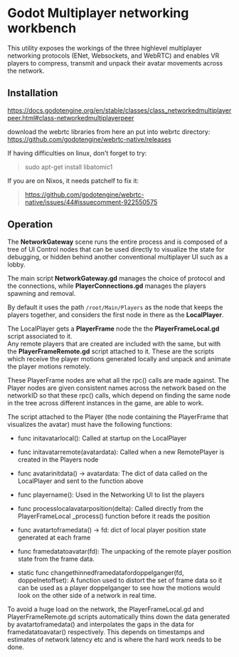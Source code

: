 # Godot Multiplayer networking workbench

This utility exposes the workings of the three highlevel multiplayer networking protocols (ENet, Websockets, and WebRTC) 
and enables VR players to compress, transmit and unpack their avatar movements across the network.

## Installation

https://docs.godotengine.org/en/stable/classes/class_networkedmultiplayerpeer.html#class-networkedmultiplayerpeer

download the webrtc libraries from here an put into webrtc directory:
https://github.com/godotengine/webrtc-native/releases

If having difficulties on linux, don't forget to try:
> sudo apt-get install libatomic1

If you are on Nixos, it needs patchelf to fix it:
> https://github.com/godotengine/webrtc-native/issues/44#issuecomment-922550575

## Operation

The **NetworkGateway** scene runs the entire process and is composed of a tree of UI Control nodes 
that can be used directly to visualize the state for debugging, or hidden behind another conventional multiplayer UI
such as a lobby.

The main script **NetworkGateway.gd** manages the choice of protocol and the connections, while **PlayerConnections.gd** manages 
the players spawning and removal.

By default it uses the path `/root/Main/Players` as the node that keeps the players together, and considers the first node in there 
as the **LocalPlayer**.

The LocalPlayer gets a **PlayerFrame** node the the **PlayerFrameLocal.gd** script associated to it.  
Any remote players that are created are included with the same, but with the **PlayerFrameRemote.gd** script attached to it.
These are the scripts which receive the player motions generated locally and unpack and animate the 
player motions remotely. 

These PlayerFrame nodes are what all the rpc() calls are made against.  The Player nodes are given consistent names 
across the network based on the networkID so that these rpc() calls, which depend on finding the same node in the tree across different 
instances in the game, are able to work.

The script attached to the Player (the node containing the PlayerFrame that visualizes the avatar) must have the following functions:

* func initavatarlocal(): Called at startup on the LocalPlayer

* func initavatarremote(avatardata): Called when a new RemotePlayer is created in the Players node

* func avatarinitdata() -> avatardata: The dict of data called on the LocalPlayer and sent to the function above

* func playername(): Used in the Networking UI to list the players

* func processlocalavatarposition(delta):  Called directly from the PlayerFrameLocal \_process() function before it reads the position

* func avatartoframedata() -> fd: dict of local player position state generated at each frame

* func framedatatoavatar(fd):  The unpacking of the remote player position state from the frame data.

* static func changethinnedframedatafordoppelganger(fd, doppelnetoffset): A function used to distort the set of frame data so it can be used as a player doppelganger 
to see how the motions would look on the other side of a network in real time.

To avoid a huge load on the network, the PlayerFrameLocal.gd and PlayerFrameRemote.gd scripts automatically thins down the 
data generated by avatartoframedata() and interpolates the gaps in the data for framedatatoavatar() respectively.
This depends on timestamps and estimates of network latency etc and is where the hard work needs to be done.

